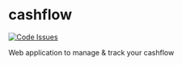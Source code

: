 # cashflow
[![Code Issues](https://www.quantifiedcode.com/api/v1/project/1c78985c2cc847aaaa3c44427a5bf633/badge.svg)](https://www.quantifiedcode.com/app/project/1c78985c2cc847aaaa3c44427a5bf633)  

Web application to manage &amp; track your cashflow
